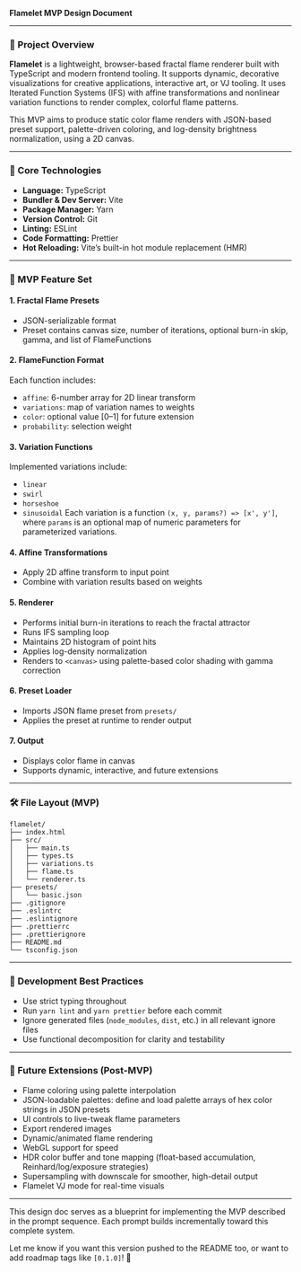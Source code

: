 **Flamelet MVP Design Document**

---

### 📌 Project Overview

**Flamelet** is a lightweight, browser-based fractal flame renderer built with TypeScript and modern frontend tooling. It supports dynamic, decorative visualizations for creative applications, interactive art, or VJ tooling. It uses Iterated Function Systems (IFS) with affine transformations and nonlinear variation functions to render complex, colorful flame patterns.

This MVP aims to produce static color flame renders with JSON-based preset support, palette-driven coloring, and log-density brightness normalization, using a 2D canvas.

---

### 🔧 Core Technologies

- **Language:** TypeScript
- **Bundler & Dev Server:** Vite
- **Package Manager:** Yarn
- **Version Control:** Git
- **Linting:** ESLint
- **Code Formatting:** Prettier
- **Hot Reloading:** Vite’s built-in hot module replacement (HMR)

---

### 🧱 MVP Feature Set

#### 1. **Fractal Flame Presets**

- JSON-serializable format
- Preset contains canvas size, number of iterations, optional burn-in skip, gamma, and list of FlameFunctions

#### 2. **FlameFunction Format**

Each function includes:

- `affine`: 6-number array for 2D linear transform
- `variations`: map of variation names to weights
- `color`: optional value \[0–1] for future extension
- `probability`: selection weight

#### 3. **Variation Functions**

Implemented variations include:

- `linear`
- `swirl`
- `horseshoe`
- `sinusoidal`
  Each variation is a function `(x, y, params?) => [x', y']`, where `params` is an optional map of numeric parameters for parameterized variations.

#### 4. **Affine Transformations**

- Apply 2D affine transform to input point
- Combine with variation results based on weights

#### 5. **Renderer**

- Performs initial burn-in iterations to reach the fractal attractor
- Runs IFS sampling loop
- Maintains 2D histogram of point hits
- Applies log-density normalization
- Renders to `<canvas>` using palette-based color shading with gamma correction

#### 6. **Preset Loader**

- Imports JSON flame preset from `presets/`
- Applies the preset at runtime to render output

#### 7. **Output**

- Displays color flame in canvas
- Supports dynamic, interactive, and future extensions

---

### 🛠 File Layout (MVP)

```
flamelet/
├── index.html
├── src/
│   ├── main.ts
│   ├── types.ts
│   ├── variations.ts
│   ├── flame.ts
│   └── renderer.ts
├── presets/
│   └── basic.json
├── .gitignore
├── .eslintrc
├── .eslintignore
├── .prettierrc
├── .prettierignore
├── README.md
└── tsconfig.json
```

---

### 🧪 Development Best Practices

- Use strict typing throughout
- Run `yarn lint` and `yarn prettier` before each commit
- Ignore generated files (`node_modules`, `dist`, etc.) in all relevant ignore files
- Use functional decomposition for clarity and testability

---

### 🔄 Future Extensions (Post-MVP)

- Flame coloring using palette interpolation
- JSON-loadable palettes: define and load palette arrays of hex color strings in JSON presets
- UI controls to live-tweak flame parameters
- Export rendered images
- Dynamic/animated flame rendering
- WebGL support for speed
- HDR color buffer and tone mapping (float-based accumulation, Reinhard/log/exposure strategies)
- Supersampling with downscale for smoother, high-detail output
- Flamelet VJ mode for real-time visuals

---

This design doc serves as a blueprint for implementing the MVP described in the prompt sequence. Each prompt builds incrementally toward this complete system.

Let me know if you want this version pushed to the README too, or want to add roadmap tags like `[0.1.0]`! 🌟
